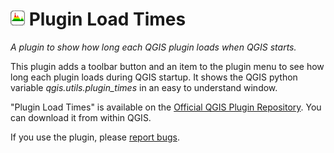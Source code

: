 # ![icon](https://github.com/mstuyts/Plugin-Load-Times/blob/master/PluginLoadTimes/icon.png?raw=true) Plugin Load Times
*A plugin to show how long each QGIS plugin loads when QGIS starts.*

This plugin adds a toolbar button and an item to the plugin menu to see how long each plugin loads during QGIS startup. It shows the QGIS python variable *qgis.utils.plugin_times* in an easy to understand window.

"Plugin Load Times" is available on the [Official QGIS Plugin Repository](http://plugins.qgis.org/plugins/PluginLoadTimes/). You can download it from within QGIS.

If you use the plugin, please [report bugs](https://github.com/mstuyts/Plugin-Load-Times/issues).